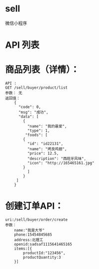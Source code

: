 # sell
微信小程序


#	API 列表

#	商品列表（详情）：
	API :
    GET /sell/buyer/product/list 
    参数： 无             
    返回值：                               
	    {     
          "code": 0,
          "msg": "成功",
          "data": [
		    {
		      "name": "我的最爱",
		      "type": 1,
		     "foods": [
			{
			  "id": "id22131",
			  "name": "烤良鸡翅",
			  "price": 12.5,
			  "description": "西班牙风味",
			  "icon": "http://165465161.jpg"
			}
		      ]
		    }
		 ]
	    }
#	创建订单API：
	uri:/sell/buyer/order/create
	参数：
		name:"我是大爷"
		phone:15454845685
		address:北理工
		openid:sadsaf1115641465165
		items:[{
			productId:"123456",
			productQuantity:3
		}]
